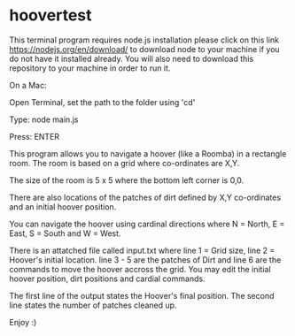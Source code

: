 # hoovertest
This terminal program requires node.js installation
please click on this link https://nodejs.org/en/download/ to download node to your machine if you do not have it installed already.
You will also need to download this repository to your machine in order to run it. 

On a Mac:

Open Terminal, set the path to the folder using 'cd'

Type:  node main.js 

Press: ENTER

This program allows you to navigate a hoover (like a Roomba) in a rectangle room.
The room is based on a grid where co-ordinates are X,Y.

The size of the room is 5 x 5 where the bottom left corner is 0,0.

There are also locations of the patches of dirt defined by X,Y co-ordinates and an initial hoover position.

You can navigate the hoover using cardinal directions where N = North, E = East, S = South and W = West.

There is an attatched file called input.txt where line 1 = Grid size, line 2 = Hoover's initial location. line 3 - 5 are the patches of Dirt and line 6 are the commands to move the hoover accross the grid. You may edit the initial hoover position, dirt positions and cardial commands. 

The first line of the output states the Hoover's final position. 
The second line states the number of patches cleaned up. 

Enjoy :) 
